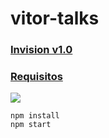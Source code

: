 # vitor-talks

### [Invision v1.0](https://projects.invisionapp.com/share/QUKS7MVBC35#/screens)

### [Requisitos](https://github.com/rfsdalotto/vitortalks/blob/master/requisitos.md)

![](https://raw.githubusercontent.com/rfsdalotto/vitor-talks/master/ss.png)

```
npm install
npm start
```
